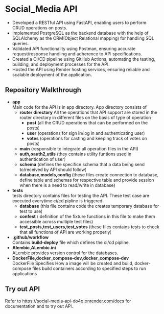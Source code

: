 # Social_Media API
- Developed a RESTful API using FastAPI, enabling users to perform CRUD operations on posts.
- Implemented PostgreSQL as the backend database with the help of SQLAlchemy as the ORM(Object Relational mapping) for handling SQL queries.
- Validated API functionality using Postman, ensuring accurate request/response handling and adherence to API specifications.
- Created a CI/CD pipeline using GitHub Actions, automating the testing, building, and deployment processes for the API.
- Hosted the API using Render hosting services, ensuring reliable and scalable deployment of the application.

## Repository Walkthrough
* **app**</br>
   Main code for the API is in app directory.
   App directory consists of
   - **router directory**
   All the operations that API support are stored in the router directory in different files on the basis of type of operation
      - **post** (all the CRUD operations that can be performed on the posts)
      - **user** (operations for sign in/log in and authenticating user)
      - **votes** (operations for casting and keeping track of votes on posts)
   - **main** (responsible to integrate all operation files in the API)
   - **auth,oauth2,utils** (they contains utility funtions used in authentication of user)
   - **schema** (defines the specifice schema that a data being send to/received by API  should follow)
   - **database,models,config**  (these files create connection to database, define table and schemas for respective table and provide session when there is a need to read/write in database)
* **tests**</br>
  tests directory contains files for testing the API. These test case are executed everytime ci/cd pipline is triggered.
  - **database** (this file contains code the creates  temporary database for test to use)
  - **confest** ( definition of the fixture functions in this file to make them accessible across multiple test files)
  - **test_posts,test_users,test_votes** (these files contains tests to check that all functions of API are working properly)
* **.github/workflow**</br>
  Contains **build-deploy** file which defines the ci/cd pipline.
* **Alembic,ALembic.ini**</br>
  ALembic provides version control for the databases.
* **DockerFile,docker_compose-dev,docker_compose-dev**</br>
  DockerFile Specifies How a image will be created and build, docker-compose files build containers according to specified steps to run applications

## Try out API
 Refer to https://social-media-api-do4q.onrender.com/docs for documentation and to try out API.
